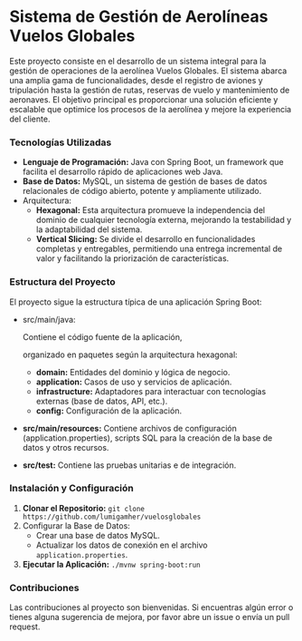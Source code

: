 # Sistema de Gestión de Aerolíneas Vuelos Globales

Este proyecto consiste en el desarrollo de un sistema integral para la gestión de operaciones de la aerolínea Vuelos Globales. El sistema abarca una amplia gama de funcionalidades, desde el registro de aviones y tripulación hasta la gestión de rutas, reservas de vuelo y mantenimiento de aeronaves. El objetivo principal es proporcionar una solución eficiente y escalable que optimice los procesos de la aerolínea y mejore la experiencia del cliente.

### Tecnologías Utilizadas

- **Lenguaje de Programación:** Java con Spring Boot, un framework que facilita el desarrollo rápido de aplicaciones web Java.
- **Base de Datos:** MySQL, un sistema de gestión de bases de datos relacionales de código abierto, potente y ampliamente utilizado.
- Arquitectura:
  - **Hexagonal:** Esta arquitectura promueve la independencia del dominio de cualquier tecnología externa, mejorando la testabilidad y la adaptabilidad del sistema.
  - **Vertical Slicing:** Se divide el desarrollo en funcionalidades completas y entregables, permitiendo una entrega incremental de valor y facilitando la priorización de características.

### Estructura del Proyecto

El proyecto sigue la estructura típica de una aplicación Spring Boot:

- src/main/java:

   Contiene el código fuente de la aplicación,

   organizado en paquetes según la arquitectura hexagonal:

  - **domain:** Entidades del dominio y lógica de negocio.
  - **application:** Casos de uso y servicios de aplicación.
  - **infrastructure:** Adaptadores para interactuar con tecnologías externas (base de datos, API, etc.).
  - **config:** Configuración de la aplicación.

- **src/main/resources:** Contiene archivos de configuración (application.properties), scripts SQL para la creación de la base de datos y otros recursos.

- **src/test:** Contiene las pruebas unitarias e de integración.

### Instalación y Configuración

1. **Clonar el Repositorio:** `git clone https://github.com/lumigamher/vuelosglobales`
2. Configurar la Base de Datos:
   - Crear una base de datos MySQL.
   - Actualizar los datos de conexión en el archivo `application.properties`.
3. **Ejecutar la Aplicación:** `./mvnw spring-boot:run`

### Contribuciones

Las contribuciones al proyecto son bienvenidas. Si encuentras algún error o tienes alguna sugerencia de mejora, por favor abre un issue o envía un pull request.